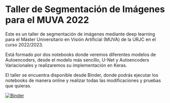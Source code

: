 
# Taller de Segmentación de Imágenes para el MUVA 2022

Este es un taller de segmentación de imágenes mediante deep learning para el Máster Universitario en Visión Artificial (MUVA) de la URJC en el curso 2022/2023.

Está formado por dos notebooks donde veremos diferentes modelos de Autoencoders, desde el modelo más sencillo, U-Net y Autoencoders Variacionales y realizaremos su implementación en Keras.

El taller se encuentra disponible desde Binder, donde podrás ejecutar los notebooks de manera online y realizar todas las modificaciones y pruebas que quieras.

[![Binder](https://mybinder.org/badge_logo.svg)](https://mybinder.org/v2/gh/SergioHdezG/TallerSegmentacionMUVA/HEAD)
